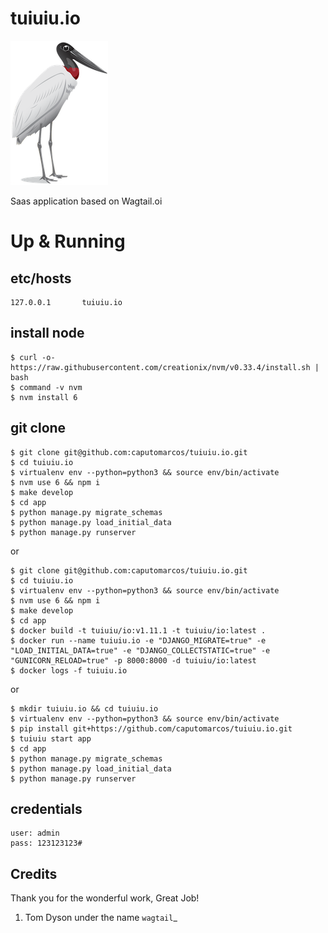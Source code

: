 tuiuiu.io
=========


![tuiuiu](https://raw.githubusercontent.com/tuiuiu-io/tuiuiu.io/master/tuiuiu-io-s.png)


Saas application based on Wagtail.oi


# Up & Running
   
etc/hosts
---------

    127.0.0.1       tuiuiu.io
    
    
install node
---------
    $ curl -o- https://raw.githubusercontent.com/creationix/nvm/v0.33.4/install.sh | bash
    $ command -v nvm
    $ nvm install 6

git clone
---------
    
    $ git clone git@github.com:caputomarcos/tuiuiu.io.git
    $ cd tuiuiu.io 
    $ virtualenv env --python=python3 && source env/bin/activate
    $ nvm use 6 && npm i
    $ make develop 
    $ cd app 
    $ python manage.py migrate_schemas
    $ python manage.py load_initial_data
    $ python manage.py runserver 
        
or 

    $ git clone git@github.com:caputomarcos/tuiuiu.io.git
    $ cd tuiuiu.io 
    $ virtualenv env --python=python3 && source env/bin/activate
    $ nvm use 6 && npm i
    $ make develop 
    $ cd app 
    $ docker build -t tuiuiu/io:v1.11.1 -t tuiuiu/io:latest .
    $ docker run --name tuiuiu.io -e "DJANGO_MIGRATE=true" -e "LOAD_INITIAL_DATA=true" -e "DJANGO_COLLECTSTATIC=true" -e "GUNICORN_RELOAD=true" -p 8000:8000 -d tuiuiu/io:latest
    $ docker logs -f tuiuiu.io 
        
or 
    
    
    $ mkdir tuiuiu.io && cd tuiuiu.io 
    $ virtualenv env --python=python3 && source env/bin/activate
    $ pip install git+https://github.com/caputomarcos/tuiuiu.io.git
    $ tuiuiu start app       
    $ cd app 
    $ python manage.py migrate_schemas
    $ python manage.py load_initial_data
    $ python manage.py runserver 
    
    
credentials
-----------

    user: admin
    pass: 123123123#

    
Credits
-------

Thank you for the wonderful work, Great Job!

   1. Tom Dyson under the name `wagtail`_
